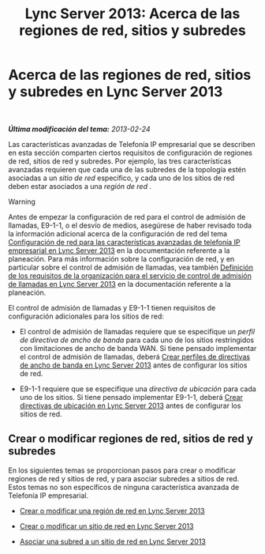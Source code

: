 ﻿---
title: 'Lync Server 2013: Acerca de las regiones de red, sitios y subredes'
TOCTitle: Acerca de las regiones de red, sitios y subredes
ms:assetid: 6662123a-d011-408c-a290-92b2a8589943
ms:mtpsurl: https://technet.microsoft.com/es-es/library/Gg398467(v=OCS.15)
ms:contentKeyID: 48275528
ms.date: 01/07/2017
mtps_version: v=OCS.15
ms.translationtype: HT
---

# Acerca de las regiones de red, sitios y subredes en Lync Server 2013

 

_**Última modificación del tema:** 2013-02-24_

Las características avanzadas de Telefonía IP empresarial que se describen en esta sección comparten ciertos requisitos de configuración de regiones de red, sitios de red y subredes. Por ejemplo, las tres características avanzadas requieren que cada una de las subredes de la topología estén asociadas a un *sitio de red* específico, y cada uno de los sitios de red deben estar asociados a una *región de red* .

> [!WARNING]  
> Antes de empezar la configuración de red para el control de admisión de llamadas, E9-1-1, o el desvío de medios, asegúrese de haber revisado toda la información adicional acerca de la configuración de red del tema <a href="lync-server-2013-network-settings-for-the-advanced-enterprise-voice-features.md">Configuración de red para las características avanzadas de telefonía IP empresarial en Lync Server 2013</a> en la documentación referente a la planeación. Para más información sobre la configuración de red, y en particular sobre el control de admisión de llamadas, vea también <a href="lync-server-2013-defining-your-requirements-for-call-admission-control.md">Definición de los requisitos de la organización para el servicio de control de admisión de llamadas en Lync Server 2013</a> en la documentación referente a la planeación.



El control de admisión de llamadas y E9-1-1 tienen requisitos de configuración adicionales para los sitios de red:

  - El control de admisión de llamadas requiere que se especifique un *perfil de directiva de ancho de banda* para cada uno de los sitios restringidos con limitaciones de ancho de banda WAN. Si tiene pensado implementar el control de admisión de llamadas, deberá [Crear perfiles de directivas de ancho de banda en Lync Server 2013](lync-server-2013-create-bandwidth-policy-profiles.md) antes de configurar los sitios de red.

  - E9-1-1 requiere que se especifique una *directiva de ubicación* para cada uno de los sitios. Si tiene pensado implementar E9-1-1, deberá [Crear directivas de ubicación en Lync Server 2013](lync-server-2013-create-location-policies.md) antes de configurar los sitios de red.

## Crear o modificar regiones de red, sitios de red y subredes

En los siguientes temas se proporcionan pasos para crear o modificar regiones de red y sitios de red, y para asociar subredes a sitios de red. Estos temas no son específicos de ninguna característica avanzada de Telefonía IP empresarial.

  - [Crear o modificar una región de red en Lync Server 2013](lync-server-2013-create-or-modify-a-network-region.md)

  - [Crear o modificar un sitio de red en Lync Server 2013](lync-server-2013-create-or-modify-a-network-site.md)

  - [Asociar una subred a un sitio de red en Lync Server 2013](lync-server-2013-associate-a-subnet-with-a-network-site.md)


